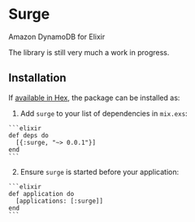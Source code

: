 # Surge

Amazon DynamoDB for Elixir

The library is still very much a work in progress.

## Installation

If [available in Hex](https://hex.pm/docs/publish), the package can be installed as:

  1. Add `surge` to your list of dependencies in `mix.exs`:

    ```elixir
    def deps do
      [{:surge, "~> 0.0.1"}]
    end
    ```

  2. Ensure `surge` is started before your application:

    ```elixir
    def application do
      [applications: [:surge]]
    end
    ```
